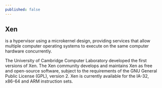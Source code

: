 ```yaml
---
published: false
---
```


## Xen

is a hypervisor using a microkernel design, providing services that allow multiple computer operating systems to execute on the same computer hardware concurrently.

The University of Cambridge Computer Laboratory developed the first versions of Xen. The Xen community develops and maintains Xen as free and open-source software, subject to the requirements of the GNU General Public License (GPL), version 2. Xen is currently available for the IA-32, x86-64 and ARM instruction sets.
